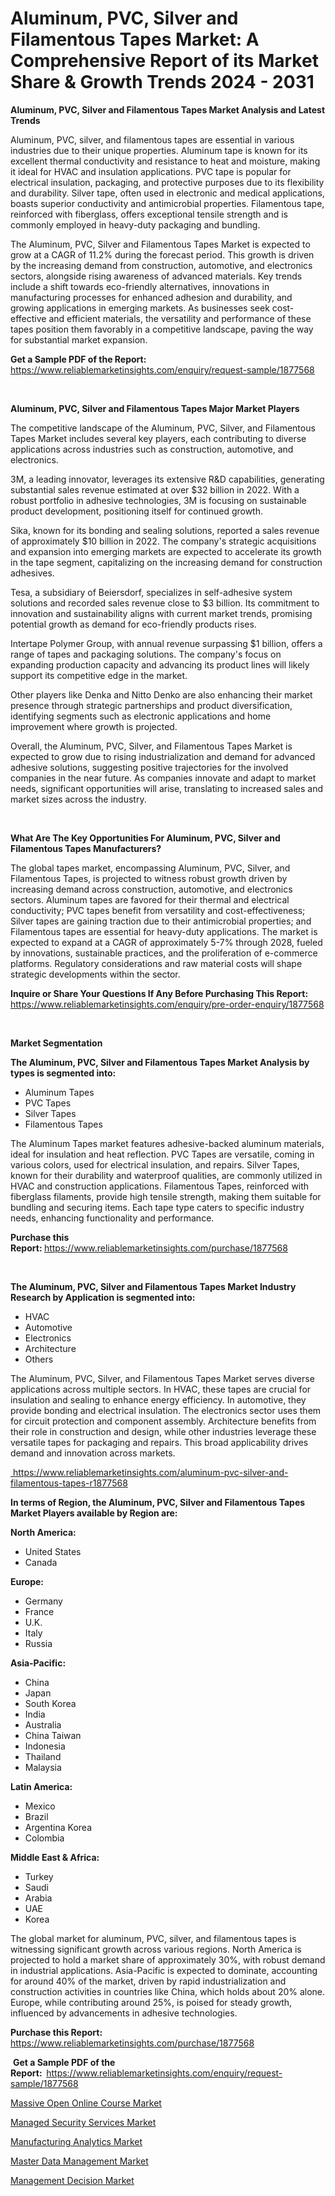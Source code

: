 <p><h1>Aluminum, PVC, Silver and Filamentous Tapes Market: A Comprehensive Report of its Market Share & Growth Trends 2024 - 2031</h1></p><p><strong>Aluminum, PVC, Silver and Filamentous Tapes Market Analysis and Latest Trends</strong></p>
<p><p>Aluminum, PVC, silver, and filamentous tapes are essential in various industries due to their unique properties. Aluminum tape is known for its excellent thermal conductivity and resistance to heat and moisture, making it ideal for HVAC and insulation applications. PVC tape is popular for electrical insulation, packaging, and protective purposes due to its flexibility and durability. Silver tape, often used in electronic and medical applications, boasts superior conductivity and antimicrobial properties. Filamentous tape, reinforced with fiberglass, offers exceptional tensile strength and is commonly employed in heavy-duty packaging and bundling.</p><p>The Aluminum, PVC, Silver and Filamentous Tapes Market is expected to grow at a CAGR of 11.2% during the forecast period. This growth is driven by the increasing demand from construction, automotive, and electronics sectors, alongside rising awareness of advanced materials. Key trends include a shift towards eco-friendly alternatives, innovations in manufacturing processes for enhanced adhesion and durability, and growing applications in emerging markets. As businesses seek cost-effective and efficient materials, the versatility and performance of these tapes position them favorably in a competitive landscape, paving the way for substantial market expansion.</p></p>
<p><strong>Get a Sample PDF of the Report:&nbsp;</strong> <a href="https://www.reliablemarketinsights.com/enquiry/request-sample/1877568?utm_campaign=1425&utm_medium=2&utm_source=Github&utm_content=ia&utm_term=24102024&utm_id=aluminum-pvc-silver-and-filamentous-tapes">https://www.reliablemarketinsights.com/enquiry/request-sample/1877568</a></p>
<p>&nbsp;</p>
<p><strong>Aluminum, PVC, Silver and Filamentous Tapes Major Market Players</strong></p>
<p><p>The competitive landscape of the Aluminum, PVC, Silver, and Filamentous Tapes Market includes several key players, each contributing to diverse applications across industries such as construction, automotive, and electronics. </p><p>3M, a leading innovator, leverages its extensive R&D capabilities, generating substantial sales revenue estimated at over $32 billion in 2022. With a robust portfolio in adhesive technologies, 3M is focusing on sustainable product development, positioning itself for continued growth.</p><p>Sika, known for its bonding and sealing solutions, reported a sales revenue of approximately $10 billion in 2022. The company's strategic acquisitions and expansion into emerging markets are expected to accelerate its growth in the tape segment, capitalizing on the increasing demand for construction adhesives.</p><p>Tesa, a subsidiary of Beiersdorf, specializes in self-adhesive system solutions and recorded sales revenue close to $3 billion. Its commitment to innovation and sustainability aligns with current market trends, promising potential growth as demand for eco-friendly products rises.</p><p>Intertape Polymer Group, with annual revenue surpassing $1 billion, offers a range of tapes and packaging solutions. The company's focus on expanding production capacity and advancing its product lines will likely support its competitive edge in the market.</p><p>Other players like Denka and Nitto Denko are also enhancing their market presence through strategic partnerships and product diversification, identifying segments such as electronic applications and home improvement where growth is projected.</p><p>Overall, the Aluminum, PVC, Silver, and Filamentous Tapes Market is expected to grow due to rising industrialization and demand for advanced adhesive solutions, suggesting positive trajectories for the involved companies in the near future. As companies innovate and adapt to market needs, significant opportunities will arise, translating to increased sales and market sizes across the industry.</p></p>
<p>&nbsp;</p>
<p><strong>What Are The Key Opportunities For Aluminum, PVC, Silver and Filamentous Tapes Manufacturers?</strong></p>
<p><p>The global tapes market, encompassing Aluminum, PVC, Silver, and Filamentous Tapes, is projected to witness robust growth driven by increasing demand across construction, automotive, and electronics sectors. Aluminum tapes are favored for their thermal and electrical conductivity; PVC tapes benefit from versatility and cost-effectiveness; Silver tapes are gaining traction due to their antimicrobial properties; and Filamentous tapes are essential for heavy-duty applications. The market is expected to expand at a CAGR of approximately 5-7% through 2028, fueled by innovations, sustainable practices, and the proliferation of e-commerce platforms. Regulatory considerations and raw material costs will shape strategic developments within the sector.</p></p>
<p><strong>Inquire or Share Your Questions If Any Before Purchasing This Report:</strong> <a href="https://www.reliablemarketinsights.com/enquiry/pre-order-enquiry/1877568?utm_campaign=1425&utm_medium=2&utm_source=Github&utm_content=ia&utm_term=24102024&utm_id=aluminum-pvc-silver-and-filamentous-tapes">https://www.reliablemarketinsights.com/enquiry/pre-order-enquiry/1877568</a></p>
<p>&nbsp;</p>
<p><strong>Market Segmentation</strong></p>
<p><strong>The Aluminum, PVC, Silver and Filamentous Tapes Market Analysis by types is segmented into:</strong></p>
<p><ul><li>Aluminum Tapes</li><li>PVC Tapes</li><li>Silver Tapes</li><li>Filamentous Tapes</li></ul></p>
<p><p>The Aluminum Tapes market features adhesive-backed aluminum materials, ideal for insulation and heat reflection. PVC Tapes are versatile, coming in various colors, used for electrical insulation, and repairs. Silver Tapes, known for their durability and waterproof qualities, are commonly utilized in HVAC and construction applications. Filamentous Tapes, reinforced with fiberglass filaments, provide high tensile strength, making them suitable for bundling and securing items. Each tape type caters to specific industry needs, enhancing functionality and performance.</p></p>
<p><strong>Purchase this Report:&nbsp;</strong><a href="https://www.reliablemarketinsights.com/purchase/1877568?utm_campaign=1425&utm_medium=2&utm_source=Github&utm_content=ia&utm_term=24102024&utm_id=aluminum-pvc-silver-and-filamentous-tapes">https://www.reliablemarketinsights.com/purchase/1877568</a></p>
<p>&nbsp;</p>
<p><strong>The Aluminum, PVC, Silver and Filamentous Tapes Market Industry Research by Application is segmented into:</strong></p>
<p><ul><li>HVAC</li><li>Automotive</li><li>Electronics</li><li>Architecture</li><li>Others</li></ul></p>
<p><p>The Aluminum, PVC, Silver, and Filamentous Tapes Market serves diverse applications across multiple sectors. In HVAC, these tapes are crucial for insulation and sealing to enhance energy efficiency. In automotive, they provide bonding and electrical insulation. The electronics sector uses them for circuit protection and component assembly. Architecture benefits from their role in construction and design, while other industries leverage these versatile tapes for packaging and repairs. This broad applicability drives demand and innovation across markets.</p></p>
<p><a href="https://www.reliablemarketinsights.com/aluminum-pvc-silver-and-filamentous-tapes-r1877568?utm_campaign=1425&utm_medium=2&utm_source=Github&utm_content=ia&utm_term=24102024&utm_id=aluminum-pvc-silver-and-filamentous-tapes">&nbsp;https://www.reliablemarketinsights.com/aluminum-pvc-silver-and-filamentous-tapes-r1877568</a></p>
<p><strong>In terms of Region, the Aluminum, PVC, Silver and Filamentous Tapes Market Players available by Region are:</strong></p>
<p>
    <p> <strong> North America: </strong>
        <ul>
            <li>United States</li>
            <li>Canada</li>
        </ul>
        </p> 
    <p> <strong> Europe: </strong>
        <ul>
            <li>Germany</li>
            <li>France</li>
            <li>U.K.</li>
            <li>Italy</li>
            <li>Russia</li>
        </ul>
        </p> 
    <p> <strong> Asia-Pacific: </strong>
        <ul>
            <li>China</li>
            <li>Japan</li>
            <li>South Korea</li>
            <li>India</li>
            <li>Australia</li>
            <li>China Taiwan</li>
            <li>Indonesia</li>
            <li>Thailand</li>
            <li>Malaysia</li>
        </ul>
        </p> 
    <p> <strong> Latin America: </strong>
        <ul>
            <li>Mexico</li>
            <li>Brazil</li>
            <li>Argentina Korea</li>
            <li>Colombia</li>
        </ul>
        </p> 
    <p> <strong> Middle East & Africa: </strong>
        <ul>
            <li>Turkey</li>
            <li>Saudi</li>
            <li>Arabia</li>
            <li>UAE</li>
            <li>Korea</li>
        </ul>
    </p>
    </p>
<p><p>The global market for aluminum, PVC, silver, and filamentous tapes is witnessing significant growth across various regions. North America is projected to hold a market share of approximately 30%, with robust demand in industrial applications. Asia-Pacific is expected to dominate, accounting for around 40% of the market, driven by rapid industrialization and construction activities in countries like China, which holds about 20% alone. Europe, while contributing around 25%, is poised for steady growth, influenced by advancements in adhesive technologies.</p></p>
<p><strong>Purchase this Report: </strong><a href="https://www.reliablemarketinsights.com/purchase/1877568?utm_campaign=1425&utm_medium=2&utm_source=Github&utm_content=ia&utm_term=24102024&utm_id=aluminum-pvc-silver-and-filamentous-tapes">https://www.reliablemarketinsights.com/purchase/1877568</a></p>
<p>&nbsp;<strong>Get a Sample PDF of the Report:&nbsp;&nbsp;</strong><a href="https://www.reliablemarketinsights.com/enquiry/request-sample/1877568?utm_campaign=1425&utm_medium=2&utm_source=Github&utm_content=ia&utm_term=24102024&utm_id=aluminum-pvc-silver-and-filamentous-tapes">https://www.reliablemarketinsights.com/enquiry/request-sample/1877568</a></p>
<p><strong></strong></p>
<p><p><a href="https://www.linkedin.com/pulse/massive-open-online-course-market-shifts-strategic-analysis-fnahc?utm_campaign=1425&utm_medium=2&utm_source=Github&utm_content=ia&utm_term=24102024&utm_id=aluminum-pvc-silver-and-filamentous-tapes">Massive Open Online Course Market</a></p><p><a href="https://www.linkedin.com/pulse/global-managed-security-services-market-pulse-trends-growth-b5huc?utm_campaign=1425&utm_medium=2&utm_source=Github&utm_content=ia&utm_term=24102024&utm_id=aluminum-pvc-silver-and-filamentous-tapes">Managed Security Services Market</a></p><p><a href="https://www.linkedin.com/pulse/future-ready-strategic-insights-global-manufacturing-analytics-8oxmc?utm_campaign=1425&utm_medium=2&utm_source=Github&utm_content=ia&utm_term=24102024&utm_id=aluminum-pvc-silver-and-filamentous-tapes">Manufacturing Analytics Market</a></p><p><a href="https://www.linkedin.com/pulse/master-data-management-market-global-trends-forecast-98qbc?utm_campaign=1425&utm_medium=2&utm_source=Github&utm_content=ia&utm_term=24102024&utm_id=aluminum-pvc-silver-and-filamentous-tapes">Master Data Management Market</a></p><p><a href="https://www.linkedin.com/pulse/strategic-forecast-management-decision-market-growth-trends-7y5ac?utm_campaign=1425&utm_medium=2&utm_source=Github&utm_content=ia&utm_term=24102024&utm_id=aluminum-pvc-silver-and-filamentous-tapes">Management Decision Market</a></p></p>